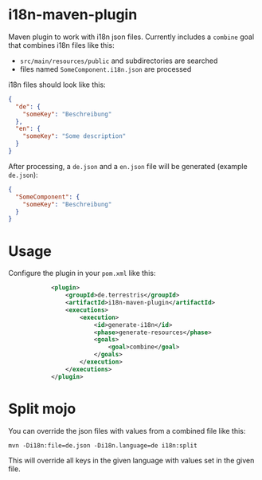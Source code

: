 # i18n-maven-plugin

Maven plugin to work with i18n json files. Currently includes a `combine` goal
that combines i18n files like this:

* `src/main/resources/public` and subdirectories are searched
* files named `SomeComponent.i18n.json` are processed

i18n files should look like this:

```json
{
  "de": {
    "someKey": "Beschreibung"
  },
  "en": {
    "someKey": "Some description"
  }
}
```

After processing, a `de.json` and a `en.json` file will be generated (example `de.json`):

```json
{
  "SomeComponent": {
    "someKey": "Beschreibung"
  }
}
```

# Usage

Configure the plugin in your `pom.xml` like this:

```xml
            <plugin>
                <groupId>de.terrestris</groupId>
                <artifactId>i18n-maven-plugin</artifactId>
                <executions>
                    <execution>
                        <id>generate-i18n</id>
                        <phase>generate-resources</phase>
                        <goals>
                            <goal>combine</goal>
                        </goals>
                    </execution>
                </executions>
            </plugin>
```

# Split mojo

You can override the json files with values from a combined file like this:

```
mvn -Di18n:file=de.json -Di18n.language=de i18n:split
```

This will override all keys in the given language with values set in the
given file.
